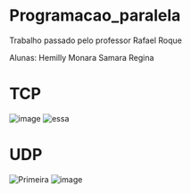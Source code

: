 # Programacao_paralela
Trabalho passado pelo professor Rafael Roque 
<p>Alunas: Hemilly Monara Samara Regina</p>


# TCP
![image](https://user-images.githubusercontent.com/70583900/229165478-b096f821-50e1-4f34-be2e-3e3c4c6c9aa8.png)
![essa](https://user-images.githubusercontent.com/70583900/229166075-d62b4976-a638-42a6-b3fc-68b4d9888899.png)

# UDP
![Primeira](https://user-images.githubusercontent.com/70583900/229167033-81a5fc5f-2002-46cb-874e-171d14d5c093.png)
![image](https://user-images.githubusercontent.com/70583900/229167636-bfcbfba9-6a56-4126-a18d-663d29bce41e.png)
